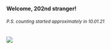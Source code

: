 #### Welcome, 202nd stranger!

###### <sup>P.S. counting started approximately in 10.01.21</sup>

<img src="https://kraftwerk28.pp.ua/vcnt.png"></img>
